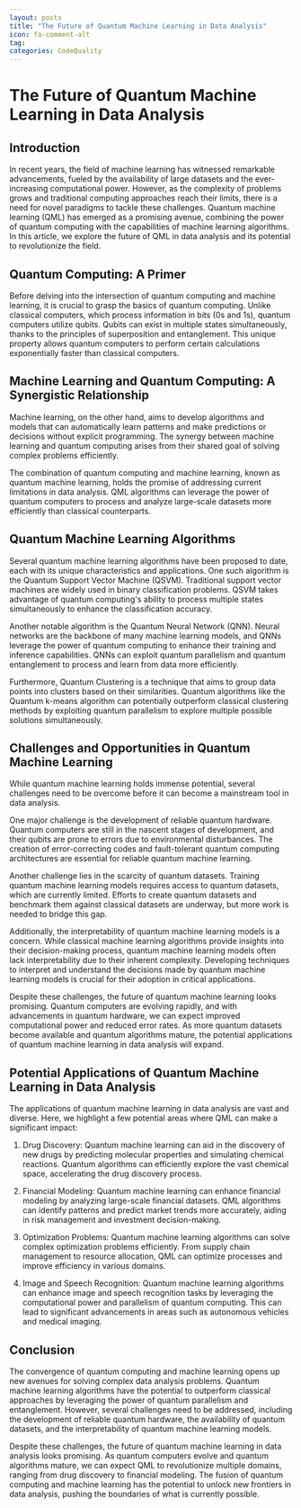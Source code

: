 ```yaml
---
layout: posts
title: "The Future of Quantum Machine Learning in Data Analysis"
icon: fa-comment-alt
tag:      
categories: CodeQuality
---
```



# The Future of Quantum Machine Learning in Data Analysis

## Introduction

In recent years, the field of machine learning has witnessed remarkable advancements, fueled by the availability of large datasets and the ever-increasing computational power. However, as the complexity of problems grows and traditional computing approaches reach their limits, there is a need for novel paradigms to tackle these challenges. Quantum machine learning (QML) has emerged as a promising avenue, combining the power of quantum computing with the capabilities of machine learning algorithms. In this article, we explore the future of QML in data analysis and its potential to revolutionize the field.

## Quantum Computing: A Primer

Before delving into the intersection of quantum computing and machine learning, it is crucial to grasp the basics of quantum computing. Unlike classical computers, which process information in bits (0s and 1s), quantum computers utilize qubits. Qubits can exist in multiple states simultaneously, thanks to the principles of superposition and entanglement. This unique property allows quantum computers to perform certain calculations exponentially faster than classical computers.

## Machine Learning and Quantum Computing: A Synergistic Relationship

Machine learning, on the other hand, aims to develop algorithms and models that can automatically learn patterns and make predictions or decisions without explicit programming. The synergy between machine learning and quantum computing arises from their shared goal of solving complex problems efficiently.

The combination of quantum computing and machine learning, known as quantum machine learning, holds the promise of addressing current limitations in data analysis. QML algorithms can leverage the power of quantum computers to process and analyze large-scale datasets more efficiently than classical counterparts.

## Quantum Machine Learning Algorithms

Several quantum machine learning algorithms have been proposed to date, each with its unique characteristics and applications. One such algorithm is the Quantum Support Vector Machine (QSVM). Traditional support vector machines are widely used in binary classification problems. QSVM takes advantage of quantum computing's ability to process multiple states simultaneously to enhance the classification accuracy.

Another notable algorithm is the Quantum Neural Network (QNN). Neural networks are the backbone of many machine learning models, and QNNs leverage the power of quantum computing to enhance their training and inference capabilities. QNNs can exploit quantum parallelism and quantum entanglement to process and learn from data more efficiently.

Furthermore, Quantum Clustering is a technique that aims to group data points into clusters based on their similarities. Quantum algorithms like the Quantum k-means algorithm can potentially outperform classical clustering methods by exploiting quantum parallelism to explore multiple possible solutions simultaneously.

## Challenges and Opportunities in Quantum Machine Learning

While quantum machine learning holds immense potential, several challenges need to be overcome before it can become a mainstream tool in data analysis.

One major challenge is the development of reliable quantum hardware. Quantum computers are still in the nascent stages of development, and their qubits are prone to errors due to environmental disturbances. The creation of error-correcting codes and fault-tolerant quantum computing architectures are essential for reliable quantum machine learning.

Another challenge lies in the scarcity of quantum datasets. Training quantum machine learning models requires access to quantum datasets, which are currently limited. Efforts to create quantum datasets and benchmark them against classical datasets are underway, but more work is needed to bridge this gap.

Additionally, the interpretability of quantum machine learning models is a concern. While classical machine learning algorithms provide insights into their decision-making process, quantum machine learning models often lack interpretability due to their inherent complexity. Developing techniques to interpret and understand the decisions made by quantum machine learning models is crucial for their adoption in critical applications.

Despite these challenges, the future of quantum machine learning looks promising. Quantum computers are evolving rapidly, and with advancements in quantum hardware, we can expect improved computational power and reduced error rates. As more quantum datasets become available and quantum algorithms mature, the potential applications of quantum machine learning in data analysis will expand.

## Potential Applications of Quantum Machine Learning in Data Analysis

The applications of quantum machine learning in data analysis are vast and diverse. Here, we highlight a few potential areas where QML can make a significant impact:

1. Drug Discovery: Quantum machine learning can aid in the discovery of new drugs by predicting molecular properties and simulating chemical reactions. Quantum algorithms can efficiently explore the vast chemical space, accelerating the drug discovery process.

2. Financial Modeling: Quantum machine learning can enhance financial modeling by analyzing large-scale financial datasets. QML algorithms can identify patterns and predict market trends more accurately, aiding in risk management and investment decision-making.

3. Optimization Problems: Quantum machine learning algorithms can solve complex optimization problems efficiently. From supply chain management to resource allocation, QML can optimize processes and improve efficiency in various domains.

4. Image and Speech Recognition: Quantum machine learning algorithms can enhance image and speech recognition tasks by leveraging the computational power and parallelism of quantum computing. This can lead to significant advancements in areas such as autonomous vehicles and medical imaging.

## Conclusion

The convergence of quantum computing and machine learning opens up new avenues for solving complex data analysis problems. Quantum machine learning algorithms have the potential to outperform classical approaches by leveraging the power of quantum parallelism and entanglement. However, several challenges need to be addressed, including the development of reliable quantum hardware, the availability of quantum datasets, and the interpretability of quantum machine learning models.

Despite these challenges, the future of quantum machine learning in data analysis looks promising. As quantum computers evolve and quantum algorithms mature, we can expect QML to revolutionize multiple domains, ranging from drug discovery to financial modeling. The fusion of quantum computing and machine learning has the potential to unlock new frontiers in data analysis, pushing the boundaries of what is currently possible.